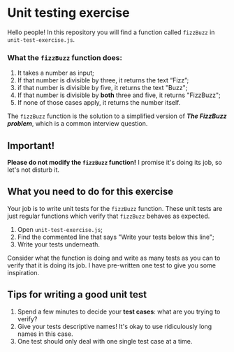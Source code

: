 # Unit testing exercise

Hello people!
In this repository you will find a function called `fizzBuzz` in `unit-test-exercise.js`.

### What the `fizzBuzz` function does:

1. It takes a number as input;
2. If that number is divisible by three, it returns the text “Fizz”;
3. if that number is divisible by five, it returns the text "Buzz";
4. If that number is divisible by **both** three and five, it returns "FizzBuzz";
5. If none of those cases apply, it returns the number itself.

The `fizzBuzz` function is the solution to a simplified version of **_The FizzBuzz problem_**, which is a common interview question.

## Important!

**Please do not modify the `fizzBuzz` function!**
I promise it's doing its job, so let's not disturb it.

## What you need to do for this exercise

Your job is to write unit tests for the `fizzBuzz` function.
These unit tests are just regular functions which verify that `fizzBuzz` behaves as expected.

1. Open `unit-test-exercise.js`;
2. Find the commented line that says "Write your tests below this line";
3. Write your tests underneath.

Consider what the function is doing and write as many tests as you can to verify that it is doing its job.
I have pre-written one test to give you some inspiration.

## Tips for writing a good unit test

1. Spend a few minutes to decide your **test cases**: what are you trying to verify?
2. Give your tests descriptive names! It's okay to use ridiculously long names in this case.
3. One test should only deal with one single test case at a time.
